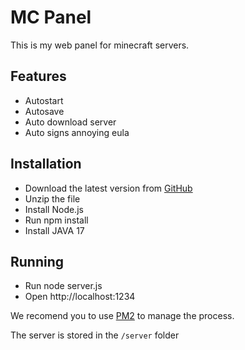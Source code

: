 # MC Panel

This is my web panel for minecraft servers.

## Features

- Autostart
- Autosave
- Auto download server
- Auto signs annoying eula

## Installation

- Download the latest version from [GitHub](https://github.com/coderadu/mc-panel/releases)
- Unzip the file
- Install Node.js
- Run npm install
- Install JAVA 17

## Running

- Run node server.js
- Open http://localhost:1234

We recomend you to use [PM2](http://pm2.keymetrics.io/) to manage the process.

The server is stored in the `/server` folder
